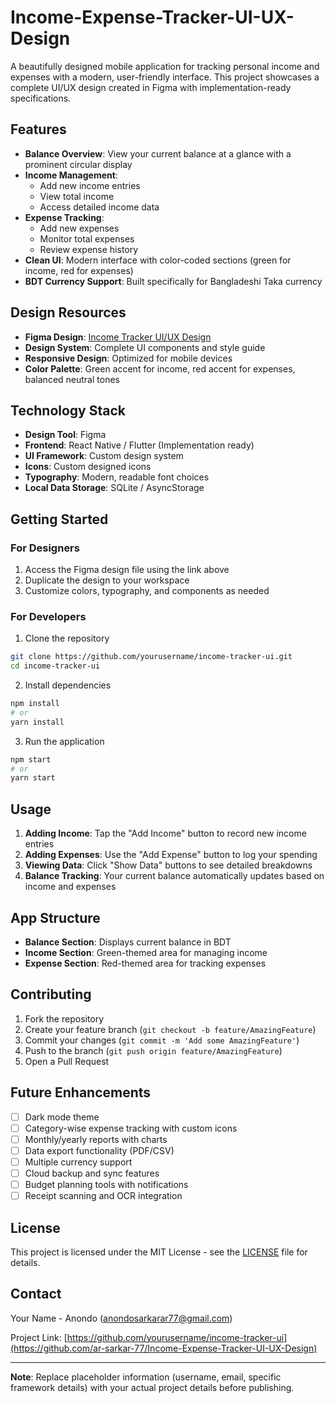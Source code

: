 # Income-Expense-Tracker-UI-UX-Design

A beautifully designed mobile application for tracking personal income and expenses with a modern, user-friendly interface. This project showcases a complete UI/UX design created in Figma with implementation-ready specifications.

## Features

- **Balance Overview**: View your current balance at a glance with a prominent circular display
- **Income Management**: 
  - Add new income entries
  - View total income
  - Access detailed income data
- **Expense Tracking**:
  - Add new expenses
  - Monitor total expenses
  - Review expense history
- **Clean UI**: Modern interface with color-coded sections (green for income, red for expenses)
- **BDT Currency Support**: Built specifically for Bangladeshi Taka currency

## Design Resources

- **Figma Design**: [Income Tracker UI/UX Design](https://www.figma.com/design/93CcdlAfZkvyV4S0y6VIQc/Income-Tracker-UI-UX-Design?node-id=0-1&t=TmfXURN9E6Oa7eud-1)
- **Design System**: Complete UI components and style guide
- **Responsive Design**: Optimized for mobile devices
- **Color Palette**: Green accent for income, red accent for expenses, balanced neutral tones

## Technology Stack

- **Design Tool**: Figma
- **Frontend**: React Native / Flutter (Implementation ready)
- **UI Framework**: Custom design system
- **Icons**: Custom designed icons
- **Typography**: Modern, readable font choices
- **Local Data Storage**: SQLite / AsyncStorage

## Getting Started

### For Designers
1. Access the Figma design file using the link above
2. Duplicate the design to your workspace
3. Customize colors, typography, and components as needed

### For Developers
1. Clone the repository
```bash
git clone https://github.com/yourusername/income-tracker-ui.git
cd income-tracker-ui
```

2. Install dependencies
```bash
npm install
# or
yarn install
```

3. Run the application
```bash
npm start
# or
yarn start
```

## Usage

1. **Adding Income**: Tap the "Add Income" button to record new income entries
2. **Adding Expenses**: Use the "Add Expense" button to log your spending
3. **Viewing Data**: Click "Show Data" buttons to see detailed breakdowns
4. **Balance Tracking**: Your current balance automatically updates based on income and expenses

## App Structure

- **Balance Section**: Displays current balance in BDT
- **Income Section**: Green-themed area for managing income
- **Expense Section**: Red-themed area for tracking expenses

## Contributing

1. Fork the repository
2. Create your feature branch (`git checkout -b feature/AmazingFeature`)
3. Commit your changes (`git commit -m 'Add some AmazingFeature'`)
4. Push to the branch (`git push origin feature/AmazingFeature`)
5. Open a Pull Request

## Future Enhancements

- [ ] Dark mode theme
- [ ] Category-wise expense tracking with custom icons
- [ ] Monthly/yearly reports with charts
- [ ] Data export functionality (PDF/CSV)
- [ ] Multiple currency support
- [ ] Cloud backup and sync features
- [ ] Budget planning tools with notifications
- [ ] Receipt scanning and OCR integration

## License

This project is licensed under the MIT License - see the [LICENSE](LICENSE) file for details.

## Contact

Your Name - Anondo (anondosarkarar77@gmail.com)

Project Link: [https://github.com/yourusername/income-tracker-ui](https://github.com/ar-sarkar-77/Income-Expense-Tracker-UI-UX-Design)

---

**Note**: Replace placeholder information (username, email, specific framework details) with your actual project details before publishing.
